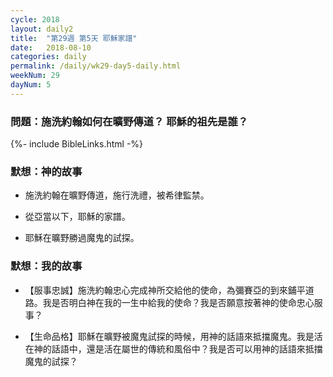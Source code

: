 ```yaml
---
cycle: 2018
layout: daily2
title:  "第29週 第5天 耶穌家譜"
date:   2018-08-10
categories: daily
permalink: /daily/wk29-day5-daily.html
weekNum: 29
dayNum: 5
---
```


### 問題：施洗約翰如何在曠野傳道？ 耶穌的祖先是誰？

{%- include BibleLinks.html -%}

### 默想：神的故事 
+ 施洗約翰在曠野傳道，施行洗禮，被希律監禁。

+ 從亞當以下，耶穌的家譜。

+ 耶穌在曠野勝過魔鬼的試探。

### 默想：我的故事
+ 【服事忠誠】施洗約翰忠心完成神所交給他的使命，為彌賽亞的到來鋪平道路。我是否明白神在我的一生中給我的使命？我是否願意按著神的使命忠心服事？

+ 【生命品格】耶穌在曠野被魔鬼試探的時候，用神的話語來抵擋魔鬼。我是活在神的話語中，還是活在屬世的傳統和風俗中？我是否可以用神的話語來抵擋魔鬼的試探？
